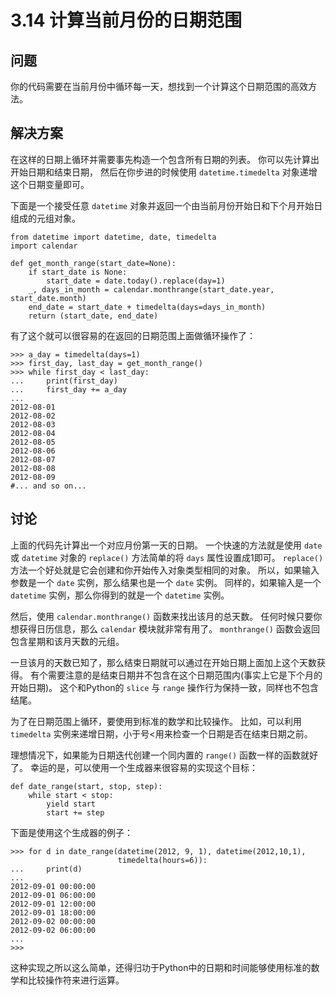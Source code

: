 

# 3.14 计算当前月份的日期范围

## 问题

你的代码需要在当前月份中循环每一天，想找到一个计算这个日期范围的高效方法。

## 解决方案

在这样的日期上循环并需要事先构造一个包含所有日期的列表。 你可以先计算出开始日期和结束日期， 然后在你步进的时候使用
`datetime.timedelta` 对象递增这个日期变量即可。

下面是一个接受任意 `datetime` 对象并返回一个由当前月份开始日和下个月开始日组成的元组对象。

    
    
    from datetime import datetime, date, timedelta
    import calendar
    
    def get_month_range(start_date=None):
        if start_date is None:
            start_date = date.today().replace(day=1)
        _, days_in_month = calendar.monthrange(start_date.year, start_date.month)
        end_date = start_date + timedelta(days=days_in_month)
        return (start_date, end_date)
    

有了这个就可以很容易的在返回的日期范围上面做循环操作了：

    
    
    >>> a_day = timedelta(days=1)
    >>> first_day, last_day = get_month_range()
    >>> while first_day < last_day:
    ...     print(first_day)
    ...     first_day += a_day
    ...
    2012-08-01
    2012-08-02
    2012-08-03
    2012-08-04
    2012-08-05
    2012-08-06
    2012-08-07
    2012-08-08
    2012-08-09
    #... and so on...
    

## 讨论

上面的代码先计算出一个对应月份第一天的日期。 一个快速的方法就是使用 `date` 或 `datetime` 对象的 `replace()` 方法简单的将
`days` 属性设置成1即可。 `replace()` 方法一个好处就是它会创建和你开始传入对象类型相同的对象。 所以，如果输入参数是一个 `date`
实例，那么结果也是一个 `date` 实例。 同样的，如果输入是一个 `datetime` 实例，那么你得到的就是一个 `datetime` 实例。

然后，使用 `calendar.monthrange()` 函数来找出该月的总天数。 任何时候只要你想获得日历信息，那么 `calendar`
模块就非常有用了。 `monthrange()` 函数会返回包含星期和该月天数的元组。

一旦该月的天数已知了，那么结束日期就可以通过在开始日期上面加上这个天数获得。
有个需要注意的是结束日期并不包含在这个日期范围内(事实上它是下个月的开始日期)。 这个和Python的 `slice` 与 `range`
操作行为保持一致，同样也不包含结尾。

为了在日期范围上循环，要使用到标准的数学和比较操作。 比如，可以利用 `timedelta` 实例来递增日期，小于号<用来检查一个日期是否在结束日期之前。

理想情况下，如果能为日期迭代创建一个同内置的 `range()` 函数一样的函数就好了。 幸运的是，可以使用一个生成器来很容易的实现这个目标：

    
    
    def date_range(start, stop, step):
        while start < stop:
            yield start
            start += step
    

下面是使用这个生成器的例子：

    
    
    >>> for d in date_range(datetime(2012, 9, 1), datetime(2012,10,1),
                            timedelta(hours=6)):
    ...     print(d)
    ...
    2012-09-01 00:00:00
    2012-09-01 06:00:00
    2012-09-01 12:00:00
    2012-09-01 18:00:00
    2012-09-02 00:00:00
    2012-09-02 06:00:00
    ...
    >>>
    

这种实现之所以这么简单，还得归功于Python中的日期和时间能够使用标准的数学和比较操作符来进行运算。

